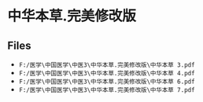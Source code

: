 # 中华本草.完美修改版

## Files

- `F:/医学\中国医学\中医3\中华本草.完美修改版\中华本草 3.pdf`
- `F:/医学\中国医学\中医3\中华本草.完美修改版\中华本草 4.pdf`
- `F:/医学\中国医学\中医3\中华本草.完美修改版\中华本草 6.pdf`
- `F:/医学\中国医学\中医3\中华本草.完美修改版\中华本草 7.pdf`
